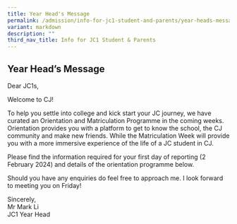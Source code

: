 ```yaml
---
title: Year Head's Message
permalink: /admission/info-for-jc1-student-and-parents/year-heads-message/
variant: markdown
description: ""
third_nav_title: Info for JC1 Student & Parents
---
```

## Year Head’s Message

Dear JC1s,

Welcome to CJ!

To help you settle into college and kick start your JC journey, we have curated an Orientation and Matriculation Programme in the coming weeks. Orientation provides you with a platform to get to know the school, the CJ community and make new friends. While the Matriculation Week will provide you with a more immersive experience of the life of a JC student in CJ.

Please find the information required for your first day of reporting (2 February 2024) and details of the orientation programme below.

Should you have any enquiries do feel free to approach me. I look forward to meeting you on Friday!&nbsp;

  

Sincerely,
<br>
Mr Mark Li
<br>
JC1 Year Head
